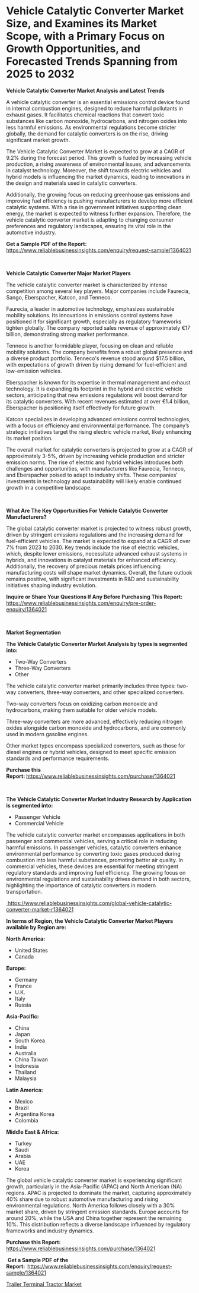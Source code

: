 <p><h1>Vehicle Catalytic Converter Market Size, and Examines its Market Scope, with a Primary Focus on Growth Opportunities, and Forecasted Trends Spanning from 2025 to 2032</h1></p><p><strong>Vehicle Catalytic Converter Market Analysis and Latest Trends</strong></p>
<p><p>A vehicle catalytic converter is an essential emissions control device found in internal combustion engines, designed to reduce harmful pollutants in exhaust gases. It facilitates chemical reactions that convert toxic substances like carbon monoxide, hydrocarbons, and nitrogen oxides into less harmful emissions. As environmental regulations become stricter globally, the demand for catalytic converters is on the rise, driving significant market growth.</p><p>The Vehicle Catalytic Converter Market is expected to grow at a CAGR of 9.2% during the forecast period. This growth is fueled by increasing vehicle production, a rising awareness of environmental issues, and advancements in catalyst technology. Moreover, the shift towards electric vehicles and hybrid models is influencing the market dynamics, leading to innovations in the design and materials used in catalytic converters.</p><p>Additionally, the growing focus on reducing greenhouse gas emissions and improving fuel efficiency is pushing manufacturers to develop more efficient catalytic systems. With a rise in government initiatives supporting clean energy, the market is expected to witness further expansion. Therefore, the vehicle catalytic converter market is adapting to changing consumer preferences and regulatory landscapes, ensuring its vital role in the automotive industry.</p></p>
<p><strong>Get a Sample PDF of the Report:&nbsp;</strong> <a href="https://www.reliablebusinessinsights.com/enquiry/request-sample/1364021?utm_campaign=2707&utm_medium=2&utm_source=Github&utm_content=ia&utm_term=30032025&utm_id=vehicle-catalytic-converter">https://www.reliablebusinessinsights.com/enquiry/request-sample/1364021</a></p>
<p>&nbsp;</p>
<p><strong>Vehicle Catalytic Converter Major Market Players</strong></p>
<p><p>The vehicle catalytic converter market is characterized by intense competition among several key players. Major companies include Faurecia, Sango, Eberspacher, Katcon, and Tenneco. </p><p>Faurecia, a leader in automotive technology, emphasizes sustainable mobility solutions. Its innovations in emissions control systems have positioned it for significant growth, especially as regulatory frameworks tighten globally. The company reported sales revenue of approximately €17 billion, demonstrating strong market performance.</p><p>Tenneco is another formidable player, focusing on clean and reliable mobility solutions. The company benefits from a robust global presence and a diverse product portfolio. Tenneco's revenue stood around $17.5 billion, with expectations of growth driven by rising demand for fuel-efficient and low-emission vehicles.</p><p>Eberspacher is known for its expertise in thermal management and exhaust technology. It is expanding its footprint in the hybrid and electric vehicle sectors, anticipating that new emissions regulations will boost demand for its catalytic converters. With recent revenues estimated at over €1.4 billion, Eberspacher is positioning itself effectively for future growth.</p><p>Katcon specializes in developing advanced emissions control technologies, with a focus on efficiency and environmental performance. The company’s strategic initiatives target the rising electric vehicle market, likely enhancing its market position.</p><p>The overall market for catalytic converters is projected to grow at a CAGR of approximately 3-5%, driven by increasing vehicle production and stricter emission norms. The rise of electric and hybrid vehicles introduces both challenges and opportunities, with manufacturers like Faurecia, Tenneco, and Eberspacher poised to adapt to industry shifts. These companies’ investments in technology and sustainability will likely enable continued growth in a competitive landscape.</p></p>
<p>&nbsp;</p>
<p><strong>What Are The Key Opportunities For Vehicle Catalytic Converter Manufacturers?</strong></p>
<p><p>The global catalytic converter market is projected to witness robust growth, driven by stringent emissions regulations and the increasing demand for fuel-efficient vehicles. The market is expected to expand at a CAGR of over 7% from 2023 to 2030. Key trends include the rise of electric vehicles, which, despite lower emissions, necessitate advanced exhaust systems in hybrids, and innovations in catalyst materials for enhanced efficiency. Additionally, the recovery of precious metals prices influencing manufacturing costs will shape market dynamics. Overall, the future outlook remains positive, with significant investments in R&D and sustainability initiatives shaping industry evolution.</p></p>
<p><strong>Inquire or Share Your Questions If Any Before Purchasing This Report:</strong> <a href="https://www.reliablebusinessinsights.com/enquiry/pre-order-enquiry/1364021?utm_campaign=2707&utm_medium=2&utm_source=Github&utm_content=ia&utm_term=30032025&utm_id=vehicle-catalytic-converter">https://www.reliablebusinessinsights.com/enquiry/pre-order-enquiry/1364021</a></p>
<p>&nbsp;</p>
<p><strong>Market Segmentation</strong></p>
<p><strong>The Vehicle Catalytic Converter Market Analysis by types is segmented into:</strong></p>
<p><ul><li>Two-Way Converters</li><li>Three-Way Converters</li><li>Other</li></ul></p>
<p><p>The vehicle catalytic converter market primarily includes three types: two-way converters, three-way converters, and other specialized converters. </p><p>Two-way converters focus on oxidizing carbon monoxide and hydrocarbons, making them suitable for older vehicle models. </p><p>Three-way converters are more advanced, effectively reducing nitrogen oxides alongside carbon monoxide and hydrocarbons, and are commonly used in modern gasoline engines. </p><p>Other market types encompass specialized converters, such as those for diesel engines or hybrid vehicles, designed to meet specific emission standards and performance requirements.</p></p>
<p><strong>Purchase this Report:&nbsp;</strong><a href="https://www.reliablebusinessinsights.com/purchase/1364021?utm_campaign=2707&utm_medium=2&utm_source=Github&utm_content=ia&utm_term=30032025&utm_id=vehicle-catalytic-converter">https://www.reliablebusinessinsights.com/purchase/1364021</a></p>
<p>&nbsp;</p>
<p><strong>The Vehicle Catalytic Converter Market Industry Research by Application is segmented into:</strong></p>
<p><ul><li>Passenger Vehicle</li><li>Commercial Vehicle</li></ul></p>
<p><p>The vehicle catalytic converter market encompasses applications in both passenger and commercial vehicles, serving a critical role in reducing harmful emissions. In passenger vehicles, catalytic converters enhance environmental performance by converting toxic gases produced during combustion into less harmful substances, promoting better air quality. In commercial vehicles, these devices are essential for meeting stringent regulatory standards and improving fuel efficiency. The growing focus on environmental regulations and sustainability drives demand in both sectors, highlighting the importance of catalytic converters in modern transportation.</p></p>
<p><a href="https://www.reliablebusinessinsights.com/global-vehicle-catalytic-converter-market-r1364021?utm_campaign=2707&utm_medium=2&utm_source=Github&utm_content=ia&utm_term=30032025&utm_id=vehicle-catalytic-converter">&nbsp;https://www.reliablebusinessinsights.com/global-vehicle-catalytic-converter-market-r1364021</a></p>
<p><strong>In terms of Region, the Vehicle Catalytic Converter Market Players available by Region are:</strong></p>
<p>
    <p> <strong> North America: </strong>
        <ul>
            <li>United States</li>
            <li>Canada</li>
        </ul>
        </p> 
    <p> <strong> Europe: </strong>
        <ul>
            <li>Germany</li>
            <li>France</li>
            <li>U.K.</li>
            <li>Italy</li>
            <li>Russia</li>
        </ul>
        </p> 
    <p> <strong> Asia-Pacific: </strong>
        <ul>
            <li>China</li>
            <li>Japan</li>
            <li>South Korea</li>
            <li>India</li>
            <li>Australia</li>
            <li>China Taiwan</li>
            <li>Indonesia</li>
            <li>Thailand</li>
            <li>Malaysia</li>
        </ul>
        </p> 
    <p> <strong> Latin America: </strong>
        <ul>
            <li>Mexico</li>
            <li>Brazil</li>
            <li>Argentina Korea</li>
            <li>Colombia</li>
        </ul>
        </p> 
    <p> <strong> Middle East & Africa: </strong>
        <ul>
            <li>Turkey</li>
            <li>Saudi</li>
            <li>Arabia</li>
            <li>UAE</li>
            <li>Korea</li>
        </ul>
    </p>
    </p>
<p><p>The global vehicle catalytic converter market is experiencing significant growth, particularly in the Asia-Pacific (APAC) and North American (NA) regions. APAC is projected to dominate the market, capturing approximately 40% share due to robust automotive manufacturing and rising environmental regulations. North America follows closely with a 30% market share, driven by stringent emission standards. Europe accounts for around 20%, while the USA and China together represent the remaining 10%. This distribution reflects a diverse landscape influenced by regulatory frameworks and industry dynamics.</p></p>
<p><strong>Purchase this Report: </strong><a href="https://www.reliablebusinessinsights.com/purchase/1364021?utm_campaign=2707&utm_medium=2&utm_source=Github&utm_content=ia&utm_term=30032025&utm_id=vehicle-catalytic-converter">https://www.reliablebusinessinsights.com/purchase/1364021</a></p>
<p>&nbsp;<strong>Get a Sample PDF of the Report:&nbsp;&nbsp;</strong><a href="https://www.reliablebusinessinsights.com/enquiry/request-sample/1364021?utm_campaign=2707&utm_medium=2&utm_source=Github&utm_content=ia&utm_term=30032025&utm_id=vehicle-catalytic-converter">https://www.reliablebusinessinsights.com/enquiry/request-sample/1364021</a></p>
<p><strong></strong></p>
<p><p><a href="https://github.com/benhaeneye/Market-Research-Report-List-1/blob/main/trailer-terminal-tractor-market.md?utm_campaign=2707&utm_medium=2&utm_source=Github&utm_content=ia&utm_term=30032025&utm_id=vehicle-catalytic-converter">Trailer Terminal Tractor Market</a></p></p>